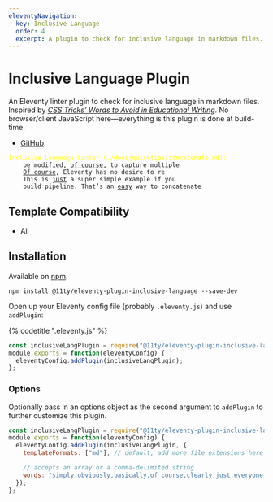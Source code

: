 ```yaml
---
eleventyNavigation:
  key: Inclusive Language
  order: 4
  excerpt: A plugin to check for inclusive language in markdown files.
---
```

# Inclusive Language Plugin

An Eleventy linter plugin to check for inclusive language in markdown files. Inspired by [_CSS Tricks’ Words to Avoid in Educational Writing_](https://css-tricks.com/words-avoid-educational-writing/). No browser/client JavaScript here—everything is this plugin is done at build-time.

* [GitHub](https://github.com/11ty/eleventy-plugin-inclusive-language).

<style>
.demo-linter-first {
  color: yellow;
}
</style>

<pre><code><span class="demo-linter-first">Inclusive Language Linter (./docs/quicktips/concatenate.md):</span>
    be modified, <u>of course</u>, to capture multiple
    <u>Of course</u>, Eleventy has no desire to re
    This is <u>just</u> a super simple example if you
    build pipeline. That’s an <u>easy</u> way to concatenate
</code></pre>

## Template Compatibility

* All

## Installation

Available on [npm](https://www.npmjs.com/package/@11ty/eleventy-plugin-inclusive-language).

```
npm install @11ty/eleventy-plugin-inclusive-language --save-dev
```

Open up your Eleventy config file (probably `.eleventy.js`) and use `addPlugin`:

{% codetitle ".eleventy.js" %}

```js
const inclusiveLangPlugin = require("@11ty/eleventy-plugin-inclusive-language");
module.exports = function(eleventyConfig) {
  eleventyConfig.addPlugin(inclusiveLangPlugin);
};
```

### Options

Optionally pass in an options object as the second argument to `addPlugin` to further customize this plugin.

```js
const inclusiveLangPlugin = require("@11ty/eleventy-plugin-inclusive-language");
module.exports = function(eleventyConfig) {
  eleventyConfig.addPlugin(inclusiveLangPlugin, {
    templateFormats: ["md"], // default, add more file extensions here

    // accepts an array or a comma-delimited string
    words: "simply,obviously,basically,of course,clearly,just,everyone knows,however,easy"
  });
};
```
